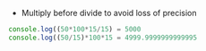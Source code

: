 - Multiply before divide to avoid loss of precision

```js
console.log((50*100*15/15) = 5000
console.log((50/15)*100*15 = 4999.9999999999995

```
